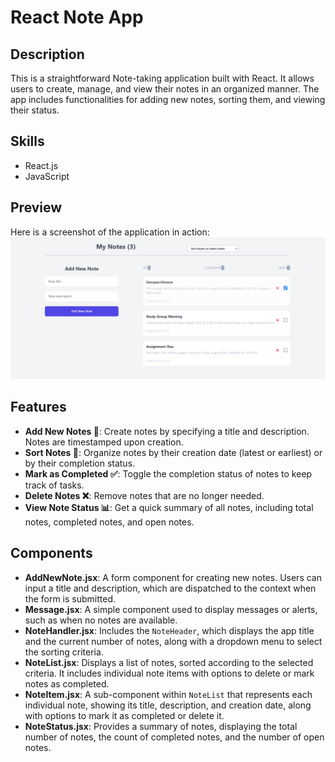 # React Note App

## Description
This is a straightforward Note-taking application built with React. It allows users to create, manage, and view their notes in an organized manner. The app includes functionalities for adding new notes, sorting them, and viewing their status.

## Skills
- React.js
- JavaScript

## Preview
Here is a screenshot of the application in action:
![App Screenshot](src/assets/images/noteAppPic.png)

## Features
- **Add New Notes 📝**: Create notes by specifying a title and description. Notes are timestamped upon creation.
- **Sort Notes 🔄**: Organize notes by their creation date (latest or earliest) or by their completion status.
- **Mark as Completed ✅**: Toggle the completion status of notes to keep track of tasks.
- **Delete Notes ❌**: Remove notes that are no longer needed.
- **View Note Status 📊**: Get a quick summary of all notes, including total notes, completed notes, and open notes.

## Components
- **AddNewNote.jsx**: A form component for creating new notes. Users can input a title and description, which are dispatched to the context when the form is submitted.
- **Message.jsx**: A simple component used to display messages or alerts, such as when no notes are available.
- **NoteHandler.jsx**: Includes the `NoteHeader`, which displays the app title and the current number of notes, along with a dropdown menu to select the sorting criteria.
- **NoteList.jsx**: Displays a list of notes, sorted according to the selected criteria. It includes individual note items with options to delete or mark notes as completed.
- **NoteItem.jsx**: A sub-component within `NoteList` that represents each individual note, showing its title, description, and creation date, along with options to mark it as completed or delete it.
- **NoteStatus.jsx**: Provides a summary of notes, displaying the total number of notes, the count of completed notes, and the number of open notes.

